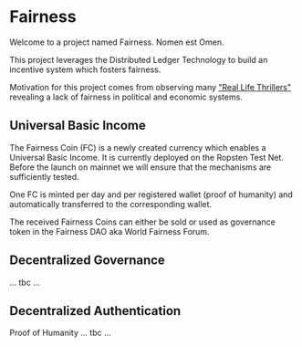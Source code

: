 # Fairness

Welcome to a project named Fairness. Nomen est Omen.

This project leverages the Distributed Ledger Technology to build an incentive system which fosters fairness. 

Motivation for this project comes from observing many ["Real Life Thrillers"](https://github.com/michael-spengler/distributed-ledger-technology-hands-on-lecture/blob/main/fun-facts/real-life-thrillers.md) revealing a lack of fairness in political and economic systems.

## Universal Basic Income
The Fairness Coin (FC) is a newly created currency which enables a Universal Basic Income. It is currently deployed on the Ropsten Test Net. Before the launch on mainnet we will ensure that the mechanisms are sufficiently tested.

One FC is minted per day and per registered wallet (proof of humanity) and automatically transferred to the corresponding wallet.

The received Fairness Coins can either be sold or used as governance token in the Fairness DAO aka World Fairness Forum.

## Decentralized Governance
... tbc ...


## Decentralized Authentication
Proof of Humanity ... tbc ...
